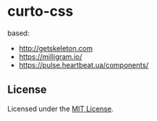 # curto-css

based:

- http://getskeleton.com
- https://milligram.io/
- https://pulse.heartbeat.ua/components/

## License
Licensed under the [MIT License](license).
